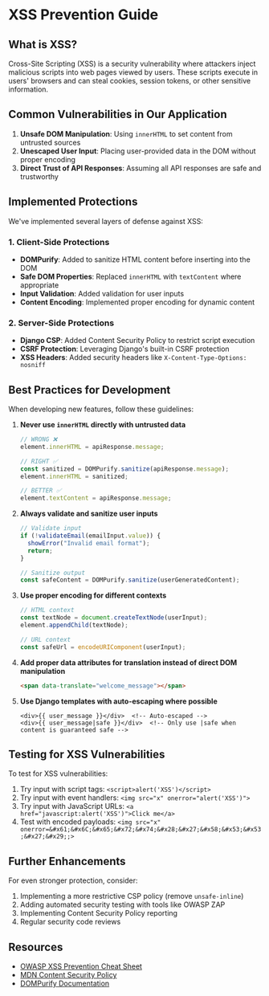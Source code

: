 # XSS Prevention Guide

## What is XSS?

Cross-Site Scripting (XSS) is a security vulnerability where attackers inject malicious scripts into web pages viewed by users. These scripts execute in users' browsers and can steal cookies, session tokens, or other sensitive information.

## Common Vulnerabilities in Our Application

1. **Unsafe DOM Manipulation**: Using `innerHTML` to set content from untrusted sources
2. **Unescaped User Input**: Placing user-provided data in the DOM without proper encoding
3. **Direct Trust of API Responses**: Assuming all API responses are safe and trustworthy

## Implemented Protections

We've implemented several layers of defense against XSS:

### 1. Client-Side Protections

- **DOMPurify**: Added to sanitize HTML content before inserting into the DOM
- **Safe DOM Properties**: Replaced `innerHTML` with `textContent` where appropriate
- **Input Validation**: Added validation for user inputs
- **Content Encoding**: Implemented proper encoding for dynamic content

### 2. Server-Side Protections

- **Django CSP**: Added Content Security Policy to restrict script execution
- **CSRF Protection**: Leveraging Django's built-in CSRF protection
- **XSS Headers**: Added security headers like `X-Content-Type-Options: nosniff`

## Best Practices for Development

When developing new features, follow these guidelines:

1. **Never use `innerHTML` directly with untrusted data**
   ```javascript
   // WRONG ❌
   element.innerHTML = apiResponse.message;
   
   // RIGHT ✅
   const sanitized = DOMPurify.sanitize(apiResponse.message);
   element.innerHTML = sanitized;
   
   // BETTER ✅
   element.textContent = apiResponse.message;
   ```

2. **Always validate and sanitize user inputs**
   ```javascript
   // Validate input
   if (!validateEmail(emailInput.value)) {
     showError("Invalid email format");
     return;
   }
   
   // Sanitize output
   const safeContent = DOMPurify.sanitize(userGeneratedContent);
   ```

3. **Use proper encoding for different contexts**
   ```javascript
   // HTML context
   const textNode = document.createTextNode(userInput);
   element.appendChild(textNode);
   
   // URL context
   const safeUrl = encodeURIComponent(userInput);
   ```

4. **Add proper data attributes for translation instead of direct DOM manipulation**
   ```html
   <span data-translate="welcome_message"></span>
   ```

5. **Use Django templates with auto-escaping where possible**
   ```django
   <div>{{ user_message }}</div>  <!-- Auto-escaped -->
   <div>{{ user_message|safe }}</div>  <!-- Only use |safe when content is guaranteed safe -->
   ```

## Testing for XSS Vulnerabilities

To test for XSS vulnerabilities:

1. Try input with script tags: `<script>alert('XSS')</script>`
2. Try input with event handlers: `<img src="x" onerror="alert('XSS')">`
3. Try input with JavaScript URLs: `<a href="javascript:alert('XSS')">Click me</a>`
4. Test with encoded payloads: `<img src="x" onerror=&#x61;&#x6C;&#x65;&#x72;&#x74;&#x28;&#x27;&#x58;&#x53;&#x53;&#x27;&#x29;;>`

## Further Enhancements

For even stronger protection, consider:

1. Implementing a more restrictive CSP policy (remove `unsafe-inline`)
2. Adding automated security testing with tools like OWASP ZAP
3. Implementing Content Security Policy reporting
4. Regular security code reviews

## Resources

- [OWASP XSS Prevention Cheat Sheet](https://cheatsheetseries.owasp.org/cheatsheets/Cross_Site_Scripting_Prevention_Cheat_Sheet.html)
- [MDN Content Security Policy](https://developer.mozilla.org/en-US/docs/Web/HTTP/CSP)
- [DOMPurify Documentation](https://github.com/cure53/DOMPurify)

